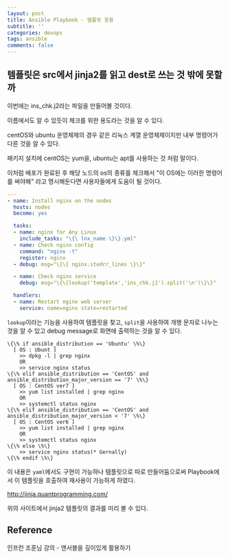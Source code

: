 ```yaml
---
layout: post
title: Ansible Playbook - 템플릿 응용
subtitle: ''
categories: devops
tags: ansible
comments: false
---
```


## 템플릿은 src에서 jinja2를 읽고 dest로 쓰는 것 밖에 못할까

이번에는 ins_chk.j2라는 파일을 만들어볼 것이다.

이름에서도 알 수 있듯이 체크를 위한 용도라는 것을 알 수 있다.

centOS와 ubuntu 운영체제의 경우 같은 리눅스 계열 운영체제이지만 내부 명령어가 다른 것을 알 수 있다.

패키지 설치에 centOS는 yum을, ubuntu는 apt를 사용하는 것 처럼 말이다.

이처럼 배포가 완료된 후 해당 노드의 os의 종류를 체크해서 "이 OS에는 이러한 명령어를 써야해" 라고 명시해둔다면 사용자들에게 도움이 될 것이다.

```yaml
---
- name: Install nginx on the nodes
  hosts: nodes
  become: yes

  tasks:
  - name: nginx for Any Linux
    include_tasks: "\{\ lnx_name \}\}.yml"
  - name: Check nginx config
    command: "nginx -t"
    register: nginx
  - debug: msg="\{\{ nginx.stedrr_lines \}\}"

  - name: Check nginx service
    debug: msg="\{\{lookup('template','ins_chk.j2').split('\n')\}\}"

  handlers:
  - name: Restart nginx web server
    service: name=nginx state=restarted
```

`lookup`이라는 기능을 사용하여 템플릿을 찾고, `split`을 사용하여 개행 문자로 나누는 것을 알 수 있고 debug message로 화면에 출력하는 것을 알 수 있다.

```jinja2
\{\% if ansible_distribution == 'Ubuntu' \%\}
  [ OS : Ubunt ]
    >> dpkg -l | grep nginx
    OR
    >> service nginx status
\{\% elif ansible_distribution == 'CentOS' and ansible_distribution_major_version == '7' \%\}
  [ OS : CentOS ver7 ]
    >> yum list installed | grep nginx
    OR
    >> systemctl status nginx
\{\% elif ansible_distribution == 'CentOS' and ansible_distribution_major_version < '7' \%\}
  [ OS : CentOS ver6 ]
    >> yum list installed | grep nginx
    OR
    >> systemctl status nginx
\{\% else \%\}
    >> service nginx status(* Gernally)
\{\% endif \%\}
```

이 내용은 `yaml`에서도 구현이 가능하나 템플릿으로 따로 만들어둠으로써 Playbook에서 이 템플릿을 호출하여 재사용이 가능하게 하였다.

<http://jinja.quantprogramming.com/>

위의 사이트에서 jinja2 템플릿의 결과를 미리 볼 수 있다.

## Reference

인프런 조훈님 강의 - 앤서블을 깊이있게 활용하기
